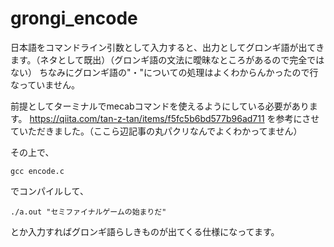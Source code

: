 # grongi_encode

日本語をコマンドライン引数として入力すると、出力としてグロンギ語が出てきます。（ネタとして既出）（グロンギ語の文法に曖昧なところがあるので完全ではない）
ちなみにグロンギ語の"・"についての処理はよくわからんかったので行なっていません。

前提としてターミナルでmecabコマンドを使えるようにしている必要があります。
https://qiita.com/tan-z-tan/items/f5fc5b6bd577b96ad711
を参考にさせていただきました。（ここら辺記事の丸パクリなんでよくわかってません）

その上で、

``gcc encode.c``

でコンパイルして、

``./a.out "セミファイナルゲームの始まりだ"``

とか入力すればグロンギ語らしきものが出てくる仕様になってます。
